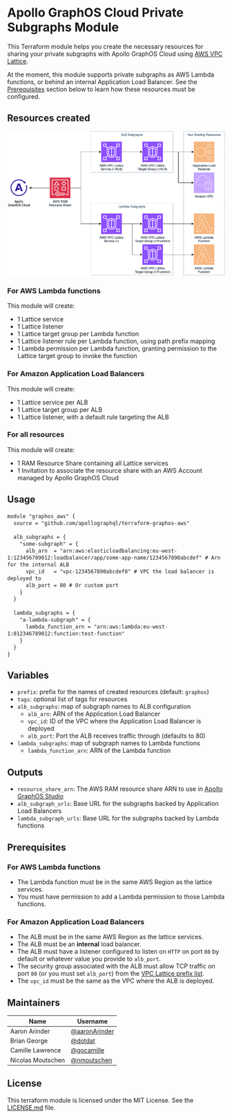 # Apollo GraphOS Cloud Private Subgraphs Module

This Terraform module helps you create the necessary resources for sharing your private subgraphs with Apollo GraphOS Cloud using [AWS VPC Lattice](https://aws.amazon.com/vpc/lattice/).

At the moment, this module supports private subgraphs as AWS Lambda functions, or behind an internal Application Load Balancer. See the [Prerequisites](#prerequisites) section below to learn how these resources must be configured.

## Resources created

![Private Subgraphs Architecture](imgs/private-subgraphs.png)

### For AWS Lambda functions

This module will create:

* 1 Lattice service
* 1 Lattice listener
* 1 Lattice target group per Lambda function
* 1 Lattice listener rule per Lambda function, using path prefix mapping
* 1 Lambda permission per Lambda function, granting permission to the Lattice target group to invoke the function

### For Amazon Application Load Balancers

This module will create:

* 1 Lattice service per ALB
* 1 Lattice target group per ALB
* 1 Lattice listener, with a default rule targeting the ALB

### For all resources

This module will create:

* 1 RAM Resource Share containing all Lattice services
* 1 Invitation to associate the resource share with an AWS Account managed by Apollo GraphOS Cloud

## Usage

```hcl
module "graphos_aws" {
  source = "github.com/apollographql/terraform-graphos-aws"

  alb_subgraphs = {
    "some-subgraph" = {
      alb_arn  = "arn:aws:elasticloadbalancing:eu-west-1:123456789012:loadbalancer/app/some-app-name/1234567890abcdef" # Arn for the internal ALB
      vpc_id   = "vpc-1234567890abcdef0" # VPC the load balancer is deployed to
      alb_port = 80 # Or custom port 
    }
  }

  lambda_subgraphs = {
    "a-lambda-subgraph" = {
      lambda_function_arn = "arn:aws:lambda:eu-west-1:012346789012:function:test-function"
    }
  }
}
```

## Variables

* `prefix`: prefix for the names of created resources (default: `graphos`)
* `tags`: optional list of tags for resources
* `alb_subgraphs`: map of subgraph names to ALB configuration
  * `alb_arn`: ARN of the Application Load Balancer
  * `vpc_id`: ID of the VPC where the Application Load Balancer is deployed
  * `alb_port`: Port the ALB receives traffic through (defaults to 80)
* `lambda_subgraphs`: map of subgraph names to Lambda functions
  * `lambda_function_arn`: ARN of the Lambda function

## Outputs

* `resource_share_arn`: The AWS RAM resource share ARN to use in [Apollo GraphOS Studio](https://studio.apollographql.com/)
* `alb_subgraph_urls`: Base URL for the subgraphs backed by Application Load Balancers
* `lambda_subgraph_urls`: Base URL for the subgraphs backed by Lambda functions

## Prerequisites

### For AWS Lambda functions

* The Lambda function must be in the same AWS Region as the lattice services.
* You must have permission to add a Lambda permission to those Lambda functions.

### For Amazon Application Load Balancers

* The ALB must be in the same AWS Region as the lattice services.
* The ALB must be an **internal** load balancer.
* The ALB must have a listener configured to listen on `HTTP` on port `80` by default or whatever value you provide to `alb_port`.
* The security group associated with the ALB must allow TCP traffic on port `80` (or you must set `alb_port`) from the [VPC Lattice prefix list](https://docs.aws.amazon.com/vpc-lattice/latest/ug/security-groups.html).
* The `vpc_id` must be the same as the VPC where the ALB is deployed.

## Maintainers

|Name|Username|
|---|---|
|Aaron Arinder|[@aaronArinder](https://github.com/aaronArinder/)|
|Brian George|[@dotdat](https://github.com/dotdat)|
|Camille Lawrence|[@gocamille](https://github.com/gocamille)|
|Nicolas Moutschen|[@nmoutschen](https://github.com/nmoutschen/)|

## License

This terraform module is licensed under the MIT License. See the [LICENSE.md](./LICENSE.md) file.
